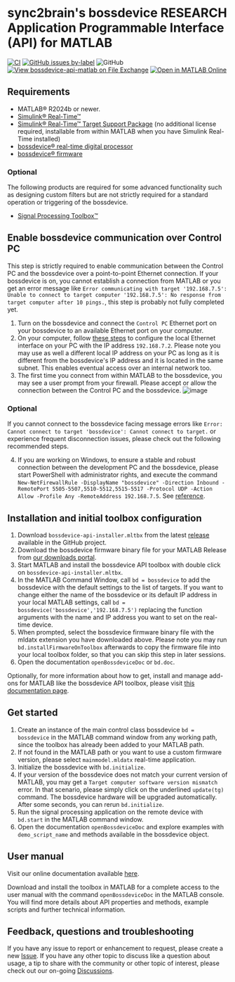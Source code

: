 # sync2brain's bossdevice RESEARCH Application Programmable Interface (API) for MATLAB
[![CI](https://github.com/sync2brain/bossdevice-api-matlab/actions/workflows/main.yml/badge.svg)](https://github.com/sync2brain/bossdevice-api-matlab/actions/workflows/main.yml) [![GitHub issues by-label](https://img.shields.io/github/issues-raw/sync2brain/bossdevice-api-matlab/bug)](https://github.com/sync2brain/bossdevice-api-matlab/issues?q=is%3Aissue+is%3Aopen+label%3Abug) ![GitHub](https://img.shields.io/github/license/sync2brain/bossdevice-api-matlab) [![View bossdevice-api-matlab on File Exchange](https://www.mathworks.com/matlabcentral/images/matlab-file-exchange.svg)](https://www.mathworks.com/matlabcentral/fileexchange/133972-bossdevice-api-matlab) [![Open in MATLAB Online](https://www.mathworks.com/images/responsive/global/open-in-matlab-online.svg)](https://matlab.mathworks.com/open/github/v1?repo=sync2brain/bossdevice-api-matlab&project=Bossdeviceapimatlab.prj)

## Requirements
- MATLAB&reg; R2024b or newer.
- [Simulink&reg; Real-Time&trade;](https://www.mathworks.com/products/simulink-real-time.html)
- [Simulink&reg; Real-Time&trade; Target Support Package](https://www.mathworks.com/matlabcentral/fileexchange/76387-simulink-real-time-target-support-package) (no additional license required, installable from within MATLAB when you have Simulink Real-Time installed)
- [bossdevice&reg; real-time digital processor](https://sync2brain.com/boss-device-research)
- [bossdevice&reg; firmware](https://sync2brain.com/bossdevice-research-downloads)
### Optional
The following products are required for some advanced functionality such as designing custom filters but are not strictly required for a standard operation or triggering of the bossdevice.
- [Signal Processing Toolbox&trade;](https://www.mathworks.com/products/signal.html)

## Enable bossdevice communication over Control PC
This step is strictly required to enable communication between the Control PC and the bossdevice over a point-to-point Ethernet connection. If your bossdevice is on, you cannot establish a connection from MATLAB or you get an error message like `Error communicating with target '192.168.7.5': Unable to connect to target computer '192.168.7.5': No response from target computer after 10 pings.`, this step is probably not fully completed yet.
1. Turn on the bossdevice and connect the `Control PC` Ethernet port on your bossdevice to an available Ethernet port on your computer.
2. On your computer, follow [these steps](https://www.mathworks.com/help/slrealtime/gs/development-computer-communication-setup-windows.html) to configure the local Ethernet interface on your PC with the IP address `192.168.7.2`. Please note you may use as well a different local IP address on your PC as long as it is different from the bossdevice's IP address and it is located in the same subnet. This enables eventual access over an internal network too.
3. The first time you connect from within MATLAB to the bossdevice, you may see a user prompt from your firewall. Please accept or allow the connection between the Control PC and the bossdevice.
![image](https://github.com/user-attachments/assets/ee89285f-68e3-4102-a68b-03c2160c2b33)

### Optional
If you cannot connect to the bossdevice facing message errors like `Error: Cannot connect to target 'bossdevice': Cannot connect to target.` or experience frequent disconnection issues, please check out the following recommended steps.

4. If you are working on Windows, to ensure a stable and robust connection between the development PC and the bossdevice, please start PowerShell with administrator rights, and execute the command `New-NetFirewallRule -DisplayName "bossdevice" -Direction Inbound -RemotePort 5505-5507,5510-5512,5515-5517 -Protocol UDP -Action Allow -Profile Any -RemoteAddress 192.168.7.5`. See [reference](https://www.mathworks.com/matlabcentral/answers/2020516-how-can-i-establish-communication-with-a-speedgoat-target-computer-via-an-ethernet-interface-configu).

## Installation and initial toolbox configuration
1. Download `bossdevice-api-installer.mltbx` from the latest [release](https://github.com/sync2brain/bossdevice-api-matlab/releases) available in the GitHub project.
2. Download the bossdevice firmware binary file for your MATLAB Release from [our downloads portal](https://sync2brain.com/bossdevice-research-downloads).
3. Start MATLAB and install the bossdevice API toolbox with double click on `bossdevice-api-installer.mltbx`.
4. In the MATLAB Command Window, call `bd = bossdevice` to add the bossdevice with the default settings to the list of targets. If you want to change either the name of the bossdevice or its default IP address in your local MATLAB settings, call `bd = bossdevice('bossdevice','192.168.7.5')` replacing the function arguments with the name and IP address you want to set on the real-time device.
5. When prompted, select the bossdevice firmware binary file with the mldatx extension you have downloaded above. Please note you may run `bd.installFirmwareOnToolbox` afterwards to copy the firmware file into your local toolbox folder, so that you can skip this step in later sessions.
6. Open the documentation `openBossdeviceDoc` or `bd.doc`.

Optionally, for more information about how to get, install and manage add-ons for MATLAB like the bossdevice API toolbox, please visit [this documentation page](https://www.mathworks.com/help/matlab/matlab_env/get-add-ons.html).

## Get started
1. Create an instance of the main control class bossdevice `bd = bossdevice` in the MATLAB command window from any working path, since the toolbox has already been added to your MATLAB path.
2. If not found in the MATLAB path or you want to use a custom firmware version, please select `mainmodel.mldatx` real-time application.
3. Initialize the bossdevice with `bd.initialize`.
4. If your version of the bossdevice does not match your current version of MATLAB, you may get a `Target computer software version mismatch` error. In that scenario, please simply click on the underlined `update(tg)` command. The bossdevice hardware will be upgraded automatically. After some seconds, you can rerun `bd.initialize`.
5. Run the signal processing application on the remote device with `bd.start` in the MATLAB command window.
6. Open the documentation `openBossdeviceDoc` and explore examples with `demo_script_name` and methods available in the bossdevice object.

## User manual
Visit our online documentation available [here](https://sync2brain.github.io/bossdevice-api-matlab/).

Download and install the toolbox in MATLAB for a complete access to the user manual with the command `openBossdeviceDoc` in the MATLAB console. You will find more details about API properties and methods, example scripts and further technical information.

## Feedback, questions and troubleshooting
If you have any issue to report or enhancement to request, please create a new [Issue](https://github.com/sync2brain/bossdevice-api-matlab/issues). If you have any other topic to discuss like a question about usage, a tip to share with the community or other topic of interest, please check out our on-going [Discussions](https://github.com/sync2brain/bossdevice-api-matlab/discussions).
